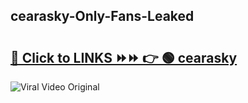 
 ## cearasky-Only-Fans-Leaked

# <h2><a href="https://clipsfans.com/cearasky&ref=git">🔗 Click to LINKS ⏩⏩ 👉 🟢 cearasky </a></h2>

<a href="https://clipsfans.com/cearasky&ref=git" rel="nofollow" data-target="animated-image.originalLink"><img src="https://i.ibb.co.com/xMMVF88/686577567.gif" alt="Viral Video Original" style="max-width: 100%; display: inline-block;" data-target="animated-image.originalImage"></a>
